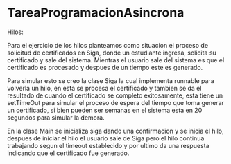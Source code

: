 # TareaProgramacionAsincrona

Hilos:

Para el ejercicio de los hilos planteamos como situacion el proceso de solicitud de certificados en Siga, donde un estudiante ingresa, solicita su certificado y sale del sistema. Mientras el usuario sale del sistema es que el certificado es procesado y despues de un tiempo este es generado.

Para simular esto se creo la clase Siga la cual implementa runnable para volverla un hilo, en esta se procesa el certificado y tambien se da el resultado de cuando el certificado se completo exitosamente, esta tiene un setTimeOut para simular el proceso de espera del tiempo que toma generar un certificado, si bien pueden ser semanas en el sistema esta en 20 segundos para simular la demora.

En la clase Main se inicializa siga dando una confirmacion y se inicia el hilo, despues de iniciar el hilo el usuario sale de Siga pero el hilo continua trabajando segun el timeout establecido y por ultimo da una respuesta indicando que el certificado fue generado.
